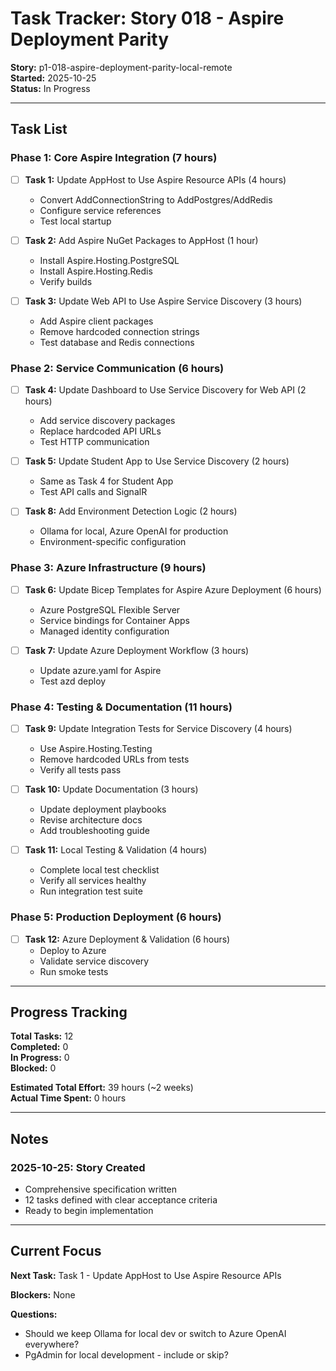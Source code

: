 # Task Tracker: Story 018 - Aspire Deployment Parity

**Story:** p1-018-aspire-deployment-parity-local-remote  
**Started:** 2025-10-25  
**Status:** In Progress

---

## Task List

### Phase 1: Core Aspire Integration (7 hours)

- [ ] **Task 1:** Update AppHost to Use Aspire Resource APIs (4 hours)
  - Convert AddConnectionString to AddPostgres/AddRedis
  - Configure service references
  - Test local startup
  
- [ ] **Task 2:** Add Aspire NuGet Packages to AppHost (1 hour)
  - Install Aspire.Hosting.PostgreSQL
  - Install Aspire.Hosting.Redis
  - Verify builds

- [ ] **Task 3:** Update Web API to Use Aspire Service Discovery (3 hours)
  - Add Aspire client packages
  - Remove hardcoded connection strings
  - Test database and Redis connections

### Phase 2: Service Communication (6 hours)

- [ ] **Task 4:** Update Dashboard to Use Service Discovery for Web API (2 hours)
  - Add service discovery packages
  - Replace hardcoded API URLs
  - Test HTTP communication

- [ ] **Task 5:** Update Student App to Use Service Discovery (2 hours)
  - Same as Task 4 for Student App
  - Test API calls and SignalR

- [ ] **Task 8:** Add Environment Detection Logic (2 hours)
  - Ollama for local, Azure OpenAI for production
  - Environment-specific configuration

### Phase 3: Azure Infrastructure (9 hours)

- [ ] **Task 6:** Update Bicep Templates for Aspire Azure Deployment (6 hours)
  - Azure PostgreSQL Flexible Server
  - Service bindings for Container Apps
  - Managed identity configuration

- [ ] **Task 7:** Update Azure Deployment Workflow (3 hours)
  - Update azure.yaml for Aspire
  - Test azd deploy

### Phase 4: Testing & Documentation (11 hours)

- [ ] **Task 9:** Update Integration Tests for Service Discovery (4 hours)
  - Use Aspire.Hosting.Testing
  - Remove hardcoded URLs from tests
  - Verify all tests pass

- [ ] **Task 10:** Update Documentation (3 hours)
  - Update deployment playbooks
  - Revise architecture docs
  - Add troubleshooting guide

- [ ] **Task 11:** Local Testing & Validation (4 hours)
  - Complete local test checklist
  - Verify all services healthy
  - Run integration test suite

### Phase 5: Production Deployment (6 hours)

- [ ] **Task 12:** Azure Deployment & Validation (6 hours)
  - Deploy to Azure
  - Validate service discovery
  - Run smoke tests

---

## Progress Tracking

**Total Tasks:** 12  
**Completed:** 0  
**In Progress:** 0  
**Blocked:** 0  

**Estimated Total Effort:** 39 hours (~2 weeks)  
**Actual Time Spent:** 0 hours

---

## Notes

### 2025-10-25: Story Created

- Comprehensive specification written
- 12 tasks defined with clear acceptance criteria
- Ready to begin implementation

---

## Current Focus

**Next Task:** Task 1 - Update AppHost to Use Aspire Resource APIs

**Blockers:** None

**Questions:**

- Should we keep Ollama for local dev or switch to Azure OpenAI everywhere?
- PgAdmin for local development - include or skip?
